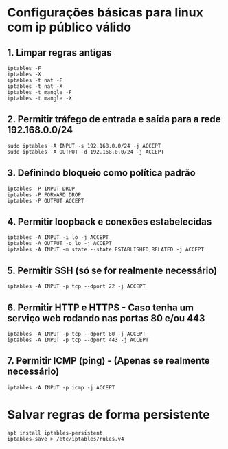 # Configurações básicas para linux com ip público válido

## 1. Limpar regras antigas
```
iptables -F
iptables -X
iptables -t nat -F
iptables -t nat -X
iptables -t mangle -F
iptables -t mangle -X
```

## 2. Permitir tráfego de entrada e saída para a rede 192.168.0.0/24
```
sudo iptables -A INPUT -s 192.168.0.0/24 -j ACCEPT
sudo iptables -A OUTPUT -d 192.168.0.0/24 -j ACCEPT
```

## 3. Definindo bloqueio como política padrão
```
iptables -P INPUT DROP
iptables -P FORWARD DROP
iptables -P OUTPUT ACCEPT
```
## 4. Permitir loopback e conexões estabelecidas
```
iptables -A INPUT -i lo -j ACCEPT
iptables -A OUTPUT -o lo -j ACCEPT
iptables -A INPUT -m state --state ESTABLISHED,RELATED -j ACCEPT
```
## 5. Permitir SSH (só se for realmente necessário)
```
iptables -A INPUT -p tcp --dport 22 -j ACCEPT
```
  
## 6. Permitir HTTP e HTTPS - Caso tenha um serviço web rodando nas portas 80 e/ou 443
```
iptables -A INPUT -p tcp --dport 80 -j ACCEPT
iptables -A INPUT -p tcp --dport 443 -j ACCEPT
```
  
## 7. Permitir ICMP (ping) - (Apenas se realmente necessário)
```
iptables -A INPUT -p icmp -j ACCEPT
```
# Salvar regras de forma persistente
```
apt install iptables-persistent
iptables-save > /etc/iptables/rules.v4
```
